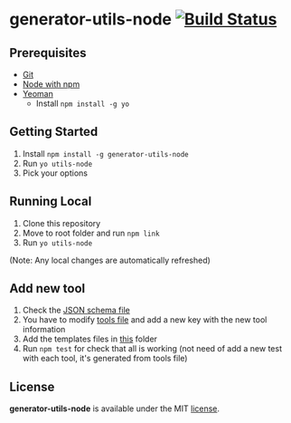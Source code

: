 # generator-utils-node [![Build Status](https://travis-ci.com/Wolox/generator-utils-node.svg?branch=master)](https://travis-ci.com/Wolox/generator-utils-node)

## Prerequisites

- [Git](https://git-scm.com/book/en/v2/Getting-Started-Installing-Git)
- [Node with npm](https://github.com/creationix/nvm#install-script)
- [Yeoman](https://yeoman.io)
  - Install `npm install -g yo`

## Getting Started

1. Install `npm install -g generator-utils-node`
2. Run `yo utils-node`
3. Pick your options

## Running Local

1. Clone this repository
2. Move to root folder and run `npm link`
3. Run `yo utils-node`

(Note: Any local changes are automatically refreshed)

## Add new tool

1. Check the [JSON schema file](test/utils/schemas/tool_schema.json)
2. You have to modify [tools file](generators/app/tools.json) and add a new key with the new tool information
3. Add the templates files in [this](generators/app/templates) folder
4. Run `npm test` for check that all is working (not need of add a new test with each tool, it's generated from tools file)


## License

**generator-utils-node** is available under the MIT [license](LICENSE.md).
